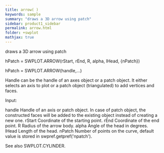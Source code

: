 ```yaml
---
title: arrow( )
keywords: sample
summary: "draws a 3D arrow using patch"
sidebar: product1_sidebar
permalink: arrow.html
folder: +swplot
mathjax: true
---
```

  draws a 3D arrow using patch
 
  hPatch = SWPLOT.ARROW(rStart, rEnd, R, alpha, lHead, {nPatch})
 
  hPatch = SWPLOT.ARROW(handle,...)
 
  Handle can be the handle of an axes object or a patch object. It either
  selects an axis to plot or a patch object (triangulated) to add vertices
  and faces.
 
  Input:
 
  handle    Handle of an axis or patch object. In case of patch object, the
            constructed faces will be added to the existing object instead
            of creating a new one.
  rStart    Coordinate of the starting point.
  rEnd      Coordinate of the end point.
  R         Radius of the arrow body.
  alpha     Angle of the head in degrees.
  lHead     Length of the head.
  nPatch    Number of points on the curve, default value is stored in
            swpref.getpref('npatch').
 
  See also SWPLOT.CYLINDER.
 
